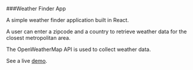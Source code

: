 ###Weather Finder App

A simple weather finder application built in React. 

A user can enter a zipcode and a country to retrieve weather data for the closest metropolitan area.

The OpenWeatherMap API is used to collect weather data.

See a live [demo](https://wonderful-feynman-61540e.netlify.com).
